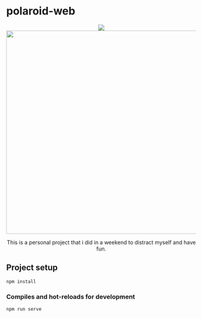 # polaroid-web

<p align="center">
  <img src="https://img.shields.io/badge/Technologies%3A-VueJS%20%26%20SASS-green">
  <br>
  <img src="https://i.imgur.com/1ysAwNY.gif" height="auto" width="540">
  <br>
  <p align="center">This is a personal project that i did in a weekend to distract myself and have fun.</p>
</p>

## Project setup
```
npm install
```

### Compiles and hot-reloads for development
```
npm run serve
```
